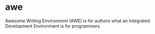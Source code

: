 # awe
Awesome Writing Environment (AWE) is for authors what an Integrated Development Environment is for programmers.
